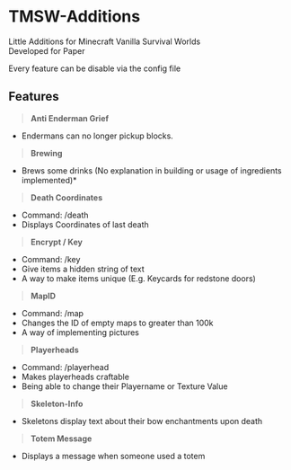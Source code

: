 # TMSW-Additions
Little Additions for Minecraft Vanilla Survival Worlds  
Developed for Paper

Every feature can be disable via the config file

## Features
> **Anti Enderman Grief**

* Endermans can no longer pickup blocks.
> **Brewing**

* Brews some drinks (No explanation in building or usage of ingredients implemented)*
> **Death Coordinates**  

* Command: /death
* Displays Coordinates of last death
> **Encrypt / Key**
* Command: /key
* Give items a hidden string of text
* A way to make items unique (E.g. Keycards for redstone doors)
> **MapID**  

* Command: /map
* Changes the ID of empty maps to greater than 100k
* A way of implementing pictures
> **Playerheads**

* Command: /playerhead
* Makes playerheads craftable
* Being able to change their Playername or Texture Value
> **Skeleton-Info**

* Skeletons display text about their bow enchantments upon death
> **Totem Message**

* Displays a message when someone used a totem
